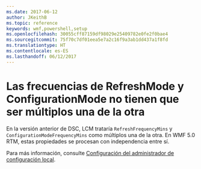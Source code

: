 ```yaml
---
ms.date: 2017-06-12
author: JKeithB
ms.topic: reference
keywords: wmf,powershell,setup
ms.openlocfilehash: 30055cff87159df98029e25409782e0fe2f0bae4
ms.sourcegitcommit: 75f70c7df01eea5e7a2c16f9a3ab1dd437a1f8fd
ms.translationtype: HT
ms.contentlocale: es-ES
ms.lasthandoff: 06/12/2017
---
```

# <a name="frequencies-for-refreshmode-and-configurationmode-dont-need-to-be-multiples-of-each-other"></a>Las frecuencias de RefreshMode y ConfigurationMode no tienen que ser múltiplos una de la otra

En la versión anterior de DSC, LCM trataría `RefreshFrequencyMins` y `ConfigurationModeFrequencyMins` como múltiplos una de la otra. En WMF 5.0 RTM, estas propiedades se procesan con independencia entre sí. 

Para más información, consulte [Configuración del administrador de configuración local](https://msdn.microsoft.com/powershell/dsc/metaconfig).

